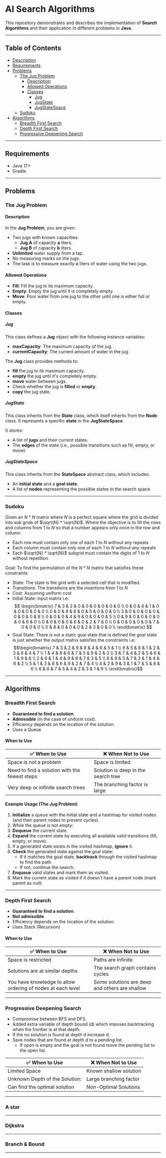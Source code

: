 
# AI Search Algorithms

This repository demonstrates and describes the implementation of **Search Algorithms** and their application in different problems in **Java**.

---

## Table of Contents
- [Description](#description)
- [Requirements](#requirements)
- [Problems](#problems)
  - [The Jug Problem](#the-jug-problem)
    - [Description](#description)
    - [Allowed Operations](#allowed-operations)
    - [Classes](#classes)
      - [Jug](#jug)
      - [JugState](#jugstate)
      - [JugStateSpace](#jugstatespace)
  - [Sudoku](#sudoku)
- [Algorithms](#algorithms)
  - [Breadth First Search](#breadth-first-search)
  - [Depth First Search](#depth-first-search)
  - [Progressive Deepening Search](#progressive-deepening-search)

---

## Requirements

- Java 17+
- Gradle

---

## Problems

### The Jug Problem

#### Description

In the **Jug Problem**, you are given:
- Two jugs with known capacities:
  - **Jug A** of capacity **a** liters.
  - **Jug B** of capacity **b** liters.
- **Unlimited** water supply from a tap.
- No measuring marks on the jugs.
- The task is to measure exactly **c** liters of water using the two jugs.

#### Allowed Operations

- **Fill**: Fill the jug to its maximum capacity.
- **Empty**: Empty the jug until it is completely empty.
- **Move**: Pour water from one jug to the other until one is either full or empty.

#### Classes

##### Jug
This class defines a **Jug** object with the following instance variables:
- **maxCapacity**: The maximum capacity of the jug.
- **currentCapacity**: The current amount of water in the jug.

The **Jug** class provides methods to:
- **fill** the jug to its maximum capacity.
- **empty** the jug until it's completely empty.
- **move** water between jugs.
- Check whether the jug is **filled** or **empty**.
- **copy** the jug state.

##### JugState
This class inherits from the **State** class, which itself inherits from the **Node** class. It represents a specific **state** in the **JugStateSpace**.

It stores:
- A list of **jugs** and their current states.
- The **edges** of the state (i.e., possible transitions such as fill, empty, or move).

##### JugStateSpace
This class inherits from the **StateSpace** abstract class, which includes:
- An **initial state** and a **goal state**.
- A list of **nodes** representing the possible states in the search space.

---

### Sudoku
Given an $N*N$ matrix where $N$ is a perfect square where the grid is divided into sub grids of $\sqrt{N} * \sqrt{N}$. 
Where the objective is to fill the rows and columns from 1 to $N$ so that a number appears only once in the row and column.
- Each row must contain only one of each 1 to $N$ without any repeats
- Each column must contain only one of each 1 to $N$ without any repeats
- Each  $\sqrt{N} * \sqrt{N}$ subgrid must contain the digits of 1 to $N$ without repetition
 
Goal: To find the permutation of the $N*N$ matrix that satisfies these constraints

- State: The state is the grid with a selected cell that is modified.
- Transitions: The transitions are the insertions from 1 to $N$
- Cost: Assuming uniform cost 
- Initial State: input matrix i.e: 
$$
\begin{bmatrix}
7 & 3 & 2 & 0 & 0 & 0 & 0 & 0 & 0 \\
0 & 0 & 6 & 1 & 0 & 0 & 0 & 0 & 0 \\
0 & 0 & 8 & 6 & 0 & 5 & 0 & 0 & 0 \\
3 & 0 & 0 & 0 & 0 & 0 & 0 & 0 & 8 \\
0 & 0 & 0 & 4 & 9 & 0 & 0 & 0 & 5 \\
0 & 9 & 0 & 0 & 0 & 0 & 0 & 6 & 0 \\
0 & 0 & 0 & 0 & 6 & 0 & 2 & 7 & 0 \\
0 & 0 & 0 & 0 & 0 & 7 & 0 & 0 & 0 \\
0 & 8 & 0 & 0 & 0 & 2 & 3 & 0 & 0 \\
\end{bmatrix}
$$
- Goal State: There is not a static goal state that is defined the goal state is just whether the output matrix satisfies the constraints i.e:
$$\begin{bmatrix}
  7 & 3 & 2 & 9 & 8 & 4 & 6 & 5 & 1 \\
  9 & 5 & 6 & 1 & 2 & 3 & 8 & 4 & 7 \\
  1 & 4 & 8 & 6 & 7 & 5 & 9 & 2 & 3 \\
  3 & 7 & 4 & 2 & 5 & 6 & 1 & 9 & 8 \\
  2 & 6 & 1 & 4 & 9 & 8 & 7 & 3 & 5 \\
  8 & 9 & 5 & 7 & 3 & 1 & 4 & 6 & 2 \\
  5 & 1 & 3 & 8 & 6 & 9 & 2 & 7 & 4 \\
  4 & 2 & 9 & 3 & 1 & 7 & 5 & 8 & 6 \\
  6 & 8 & 7 & 5 & 4 & 2 & 3 & 1 & 9 \\
  \end{bmatrix}$$
---

## Algorithms

### Breadth First Search
- **Guaranteed to find a solution**.
- **Admissible** (in the case of uniform cost).
- Efficiency depends on the location of the solution.
- Uses a Queue

#### When to Use

| ✅ **When to Use**                                   | ❌ **When Not to Use**                     |
|-----------------------------------------------------|-------------------------------------------|
| Space is not a problem                              | Space is limited                          |
| Need to find a solution with the fewest steps       | Solution is deep in the search tree       |
| Very deep or infinite search trees                  | The branching factor is large             |

#### Example Usage (The Jug Problem)

1. **Initialize** a queue with the initial state and a hashmap for visited nodes (and their parent nodes to prevent cycles).
2. While the queue is not empty:
3. **Dequeue** the current state.
4. **Expand** the current state by executing all available valid transitions (fill, empty, or move).
5. If a generated state exists in the visited hashmap, **ignore** it.
6. **Check** the generated state against the goal state:
    - If it matches the goal state, **backtrack** through the visited hashmap to find the path.
    - If not, continue the search.
7. **Enqueue** valid states and mark them as visited.
8. Mark the current state as visited if it doesn't have a parent node (mark parent as null).

---

### Depth First Search
- **Guaranteed to find a solution**.
- **Not admissible**.
- Efficiency depends on the location of the solution.
- Uses Stack (Recursion)

#### When to Use

| ✅ **When to Use**                                           | ❌ **When Not to Use**                          |
|-------------------------------------------------------------|------------------------------------------------|
| Space is restricted                                         | Paths are infinite                             |
| Solutions are at similar depths                             | The search graph contains cycles               |
| You have knowledge to allow ordering of nodes at each level | Some solutions are deep and others are shallow |

---

### Progressive Deepening Search

- Compromise between BFS and DFS.
- Added extra variable of depth bound (d) which imposes backtracking when the frontier is at that depth.
- If the no solution is found at depth d increase d.
- Save nodes that are found at depth d to a pending list.
  - If open is empty and the goal is not found move the pending list to the open list.

| ✅ **When to Use**              | ❌ **When Not to Use**  |
|--------------------------------|------------------------|
| Limited Space                  | Known shallow solution |
| Unknown Depth of the Solution: | Large branching factor |
| Can find the optimal solution  | Non-Optimal Solutions  |

---

### A star


---

### Dijkstra

---

### Branch & Bound

---